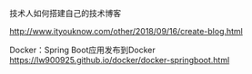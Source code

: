 技术人如何搭建自己的技术博客

http://www.ityouknow.com/other/2018/09/16/create-blog.html


Docker：Spring Boot应用发布到Docker
https://lw900925.github.io/docker/docker-springboot.html
